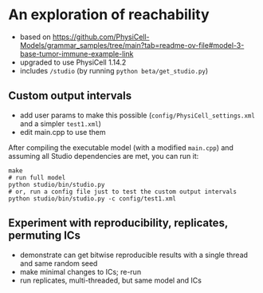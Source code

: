 # An exploration of reachability

* based on https://github.com/PhysiCell-Models/grammar_samples/tree/main?tab=readme-ov-file#model-3-base-tumor-immune-example-link
* upgraded to use PhysiCell 1.14.2
* includes `/studio`  (by running `python beta/get_studio.py`)

## Custom output intervals
* add user params to make this possible (`config/PhysiCell_settings.xml` and a simpler `test1.xml`)
* edit main.cpp to use them

After compiling the executable model (with a modified `main.cpp`) and assuming all Studio dependencies are met, you can run it:
  ```
  make
  # run full model
  python studio/bin/studio.py
  # or, run a config file just to test the custom output intervals
  python studio/bin/studio.py -c config/test1.xml
  ```

## Experiment with reproducibility, replicates, permuting ICs
* demonstrate can get bitwise reproducible results with a single thread and same random seed
* make minimal changes to ICs; re-run
* run replicates, multi-threaded, but same model and ICs
